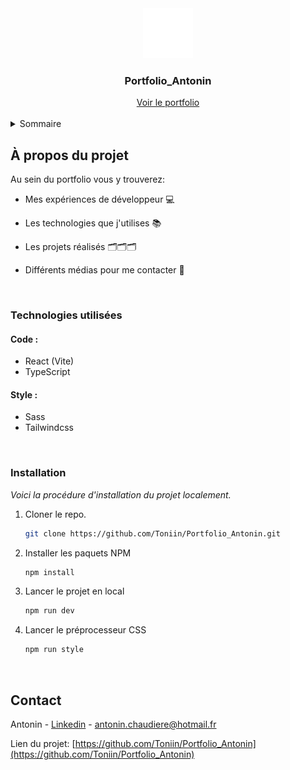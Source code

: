 <!-- PROJECT LOGO -->
<div align="center">
  <a href="https://github.com/Toniin/Portfolio_Antonin">
    <img src="public/favicon-dark.svg" alt="Logo" width="80" height="80">
  </a>

  <h3 align="center">Portfolio_Antonin</h3>
  <a href="https://www.antoninus.ch">Voir le portfolio</a>
</div>
<br>

<!-- TABLE OF CONTENTS -->
<details>
  <summary>Sommaire</summary>
  <ol>
    <li>
      <a href="#à-propos-du-projet">À propos du projet</a>
      <ul>
        <li><a href="#technologies-utilisées">Technologies utilisées</a></li>
        <ul>
          <li><a href="#code">Code</a></li>
          <li><a href="#style">Style</a></li>
        </ul>
      </ul>
    </li>
    <li><a href="#installation">Installation</a></li>
    <li><a href="#contact">Contact</a></li>
  </ol>
</details>

<!-- ABOUT THE PROJECT -->

## À propos du projet
Au sein du portfolio vous y trouverez:

- Mes expériences de développeur 💻

- Les technologies que j'utilises 📚

- Les projets réalisés 🗂️🗂️🗂️

- Différents médias pour me contacter 🙂

<br>

### Technologies utilisées

#### Code :

- React (Vite)
- TypeScript

#### Style :

- Sass
- Tailwindcss

<br>

<!-- INSTALLATION -->

### Installation

_Voici la procédure d'installation du projet localement._

1. Cloner le repo.

   ```sh
   git clone https://github.com/Toniin/Portfolio_Antonin.git
   ```

2. Installer les paquets NPM

   ```sh
   npm install
   ```

3. Lancer le projet en local

   ```sh
   npm run dev
   ```

4. Lancer le préprocesseur CSS

   ```sh
   npm run style
   ```

   <br>

<!-- CONTACT -->

## Contact

Antonin - [Linkedin](https://www.linkedin.com/in/antonin-chaudiere/) - antonin.chaudiere@hotmail.fr

Lien du projet: [https://github.com/Toniin/Portfolio_Antonin](https://github.com/Toniin/Portfolio_Antonin)
